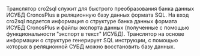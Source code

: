 Транслятор cro2sql  служит для быстрого  преобразования банка данных ИСУБД CronosPlus  в реляционную базу данных формата SQL. На вход cro2sql подается информация  о  структуре  банка  данных  формата  ИСУБД CronosPlus и  файлы экспорта  данных (полученные  с помощью функциональности  "экспорт в текст" ИСУБД). Транслятор  на  основе  информации  о  структуре  генерирует  SQL инструкции, с помощью которых в реляционной СУБД  можно  восстановить  базу данных.